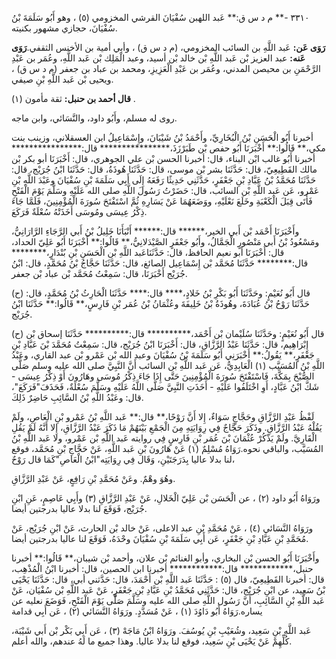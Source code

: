 ٣٣١٠ -** م د س ق:** عَبد اللهبن سُفْيَانَ القرشي المخزومي (٥) ، وهو أَبُو سَلَمَةَ بْنُ سُفْيَانَ، حجازي مشهور بكنيته.

**رَوَى عَن:** عَبد اللَّهِ بن السائب المخزومي، (م د س ق) ، وأبي أمية بن الأخنس الثقفي.**رَوَى عَنه:** عبد العزيز بْن عَبد اللَّهِ بْن خالد بْن أسيد، وعبد الْمَلِك بْن عَبد اللَّهِ، وعُمَر بن عَبْدِ الرَّحْمَنِ بن محيصن المدني، وعُمَر بن عَبْدِ الْعَزِيزِ، ومحمد بن عباد بن جعفر (م د س ق) ، ويحيى بْن عَبد اللَّهِ بْنِ صيفي.

**قال أحمد بن حنبل:** ثقة مأمون (١) .

روى له مسلم، وأَبُو داود، والنَّسَائي، وابن ماجه.

أخبرنا أَبُو الْحَسَنِ بْنُ الْبُخَارِيِّ، وأَحْمَدُ بْنُ شَيْبَانَ، وإِسْمَاعِيلُ ابن العسقلاني، وزينب بنت مكي،** قَالُوا:** أَخْبَرَنَا أَبُو حفص بْن طَبَرْزَذَ،**************** قال:**************** أخبرنا أَبُو غالب ابْن البناء، قال: أخبرنا الحسن بْن علي الجوهري، قال: أَخْبَرَنَا أبو بكر بْن مالك القَطِيعِيّ، قال: حَدَّثَنَا بشر بْن موسى، قال: حَدَّثَنَا هُوذَةُ، قال: حَدَّثَنَا ابْنُ جُرَيْج، قال: حَدَّثَنَا مُحَمَّدُ بْنُ عَبَّادِ بْنِ جَعْفَرٍ، حَدَّثَنِي حَدِيثًا رَفَعَهُ إِلَى أَبِي سَلَمَةَ بْنِ سُفْيَانَ وعَبْدَ اللَّهِ بْنِ عَمْرو، عَن عَبد اللَّهِ بْن السائب، قال: حَضَرْتُ رَسُولَ اللَّهِ صلى الله عَلَيْهِ وسَلَّمَ يَوْمَ الْفَتْحِ فَأَتَى قِبَلَ الْكَعْبَةِ وخَلَعَ نَعْلَيْهِ، ووَضَعَهُمَا عَنْ يَسَارِهِ ثُمَّ اسْتَفْتَحَ سُورَةَ الْمُؤْمِنِينَ، فَلَمَّا جَاءَ ذِكْرُ عِيسَى ومُوسَى أَخَذَتْهُ سُعْلَةٌ فَرَكَعَ.

وأَخْبَرَنَا أَحْمَد بْن أَبي الخير،****** قال:****** أَنْبَأَنَا خَلِيلُ بْنُ أَبي الرَّجَاءِ الرَّارَانِيُّ، ومَسْعُودُ بْنُ أَبي مَنْصُورٍ الْجَمَّالُ، وأَبُو جَعْفَرٍ الصَّيْدَلانِيُّ،** قَالُوا:** أَخْبَرَنَا أَبُو عَلِيّ الحداد، قال: أَخْبَرَنَا أبو نعيم الحافظ، قال: حَدَّثَنَاعَبد اللَّهِ بْن الْحَسَنِ بْنِ بُنْدَارٍ،******** قال:******** حَدَّثَنَا مُحَمَّد بْن إِسْمَاعِيل الصائغ، قال: حَدَّثَنَا حَجَّاجُ بْنُ مُحَمَّدٍ، قال: ابْنُ جُرَيْج أَخْبَرَنَا، قال: سَمِعْتُ مُحَمَّد بْن عباد بْن جعفر.

(ح) قال أَبُو نُعَيْمٍ: وحَدَّثَنَا أَبُو بَكْرِ بْنُ خَلادٍ،**** قال:**** حَدَّثَنَا الْحَارِثُ بْنُ مُحَمَّدٍ، قال: حَدَّثَنَا رَوْحُ بْنُ عُبَادَةَ، وهُوذَةُ بْنُ خَلِيفَةَ وعُثْمَانُ بْنُ عُمَر بْنِ فَارِسٍ،** قَالُوا:** حَدَّثَنَا ابْنُ جُرَيْج.

(ح) قال أَبُو نُعَيْمٍ: وحَدَّثَنَا سُلَيْمان بْن أَحْمَد،********** قال:********** حَدَّثَنَا إسحاق بْن إِبْرَاهِيم، قال: حَدَّثَنَا عَبْدُ الرَّزَّاقِ، قال: أَخْبَرَنَا ابْنُ جُرَيْج، قال: سَمِعْتُ مُحَمَّدَ بْنَ عَبَّادِ بْنِ جَعْفَرٍ،** يَقُولُ:** أَخْبَرَنِي أَبُو سَلَمَةَ بْنُ سُفْيَانَ وعبد الله بْن عَمْرو بْن عبد القاري، وعَبْدُ اللَّهِ بْنُ المُسَيَّب (١) الْعَابِدِيُّ، عَن عَبد اللَّهِ بْن السائب أَنَّ النَّبِيَّ صلى الله عليه وسلم صَلَّى الصُّبْحَ بِمَكَّةَ، فَاسْتَفْتَحَ سُورَةَ الْمُؤْمِنِينَ حَتَّى إِذَا جَاءَ ذِكْرُ مُوسَى وهَارُونَ أَوْ ذِكْرُ عِيسَى - شَكَّ ابْنُ عَبَّادٍ، أَوِ اخْتَلَفُوا عَلَيْهِ - أَخَذَتِ النَّبِيَّ صَلَّى اللَّهُ عَلَيْهِ وسَلَّمَ سُعْلَةٌ، فَحَذَفَ"فَرَكَعَ"، قال: وعَبْدُ اللَّهِ بْنُ السَّائِبِ حَاضِرٌ ذَلِكَ.

لَفْظُ عَبْدِ الرَّزَّاقِ وحَجَّاجٍ سَوَاءٌ، إِلا أَنَّ رَوْحًا،** قال:** عَبد اللَّهِ بْنُ عَمْرو بْنِ الْعَاصِ، ولَمْ يَقُلْهُ عَبْدُ الرَّزَّاقِ. وذَكَرَ حَجَّاجٌ فِي رِوَايَتِهِ مِنَ الْجَمْعِ بَيْنَهُمْ مَا ذَكَرَ عَبْدُ الرَّزَّاقِ، إِلا أَنَّهُ لَمْ يَقُلِ الْقَارِيَّ. ولَمْ يَذْكُرْ عُثْمَانَ بْنَ عُمَر بْنِ فَارِسٍ فِي روايته عَبد اللَّهِ بْن عَمْرو، ولا عَبد اللَّهِ بْنُ المُسَيَّب، والباقي نحوه.رَوَاهُ مُسْلِمٌ (١) عَنْ هَارُونَ بْنِ عَبد اللَّهِ، عَنْ حَجَّاجِ بْنِ مُحَمَّد، فوقع لنا بدلا عاليا بِدَرَجَتَيْنِ، وَقَال فِي رِوَايَتِه"ابْنُ الْعَاصِ"كَمَا قال رَوْحٌ،

وهُوَ وهْمٌ. وعَنْ مُحَمَّدِ بْنِ رَافِعٍ، عَنْ عَبْدِ الرَّزَّاقِ.

ورَوَاهُ أَبُو داود (٢) ، عن الْحَسَن بْن عَلِيّ الْخَلالِ، عَنْ عَبْدِ الرَّزَّاقِ (٣) وأَبِي عَاصِمٍ، عَنِ ابْنِ جُرَيْج، فَوَقَعَ لنا بدلا عاليا بدرجتين أيضا.

ورَوَاهُ النَّسَائي (٤) ، عَنْ مُحَمَّدِ بْنِ عبد الاعلى، عَنْ خالد بْن الحارث، عَنْ ابْنِ جُرَيْج، عَنْ مُحَمَّدِ بْنِ عَبَّادِ بْنِ جَعْفَرٍ، عَن أَبِي سَلَمَةَ بْنِ سُفْيَانَ وحْدَهُ، فَوَقَعَ لنا عاليا بدرجتين أيضا.

وأَخْبَرَنَا أَبُو الحسن بْن البخاري، وأبو الغنائم بْن علان، وأحمد بْن شيبان،** قَالُوا:** أخبرنا حنبل،************ قال:************ أخبرنا ابن الحصين، قال: أخبرنا ابْنُ الْمُذْهِب، قال: أخبرنا القَطِيعِيّ، قال (٥) : حَدَّثَنَا عَبد اللَّهِ بْن أَحْمَدَ، قال: حَدَّثني أبي، قال: حَدَّثَنَا يَحْيَى بْنُ سَعِيد، عن ابْنِ جُرَيْج، قال: حَدَّثَنِي مُحَمَّدُ بْنِ عَبَّادِ بْنِ جَعْفَرٍ، عَنْ عَبد اللَّهِ بْن سُفْيَان، عَنْ عَبد اللَّهِ بْنِ السَّائِبِ، أَنَّ رَسُول اللَّهِ صلى الله عليه وسَلَّمَ صَلَّى يَوْمَ الْفَتْحِ، فَوَضَعَ نعليه عن يساره.رَوَاهُ أَبُو دَاوُدَ (١) ، عَنْ مُسَدَّدٍ. ورَوَاهُ النَّسَائي (٢) ، عَن أَبِي قدامة

عَبد اللَّهِ بْنِ سَعِيد، وشُعَيْبِ بْنِ يُوسُفَ. ورَوَاهُ ابْنُ مَاجَهْ (٣) ، عَن أَبِي بَكْر بْن أَبي شَيْبَة، كُلِّهِمْ عَنْ يَحْيَى بْنِ سَعِيد، فوقع لنا بدلا عاليا. وهذا جميع ما لَهُ عندهم، والله أعلم.